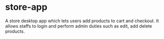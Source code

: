 # store-app
A store desktop app which lets users add products to cart and checkout. It allows staffs to login and perform admin duties such as edit, add delete products.
